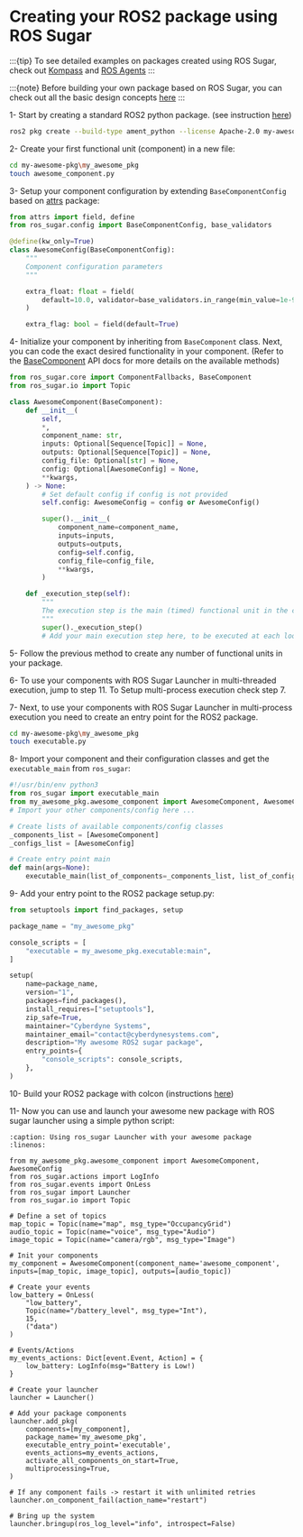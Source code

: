 # Creating your ROS2 package using ROS Sugar


:::{tip} To see detailed examples on packages created using ROS Sugar, check out [Kompass](https://automatika-robotics.github.io/kompass/) and [ROS Agents](https://automatika-robotics.github.io/ros-agents/)
:::

:::{note} Before building your own package based on ROS Sugar, you can check out all the basic design concepts [here](../design/concepts_overview.md)
:::


1- Start by creating a standard ROS2 python package. (see instruction [here](https://docs.ros.org/en/iron/Tutorials/Beginner-Client-Libraries/Creating-Your-First-ROS2-Package.html))

```bash
ros2 pkg create --build-type ament_python --license Apache-2.0 my-awesome-pkg
```

2- Create your first functional unit (component) in a new file:

```bash
cd my-awesome-pkg\my_awesome_pkg
touch awesome_component.py
```

3- Setup your component configuration by extending `BaseComponentConfig` based on [attrs](https://www.attrs.org/en/stable/) package:

```python
from attrs import field, define
from ros_sugar.config import BaseComponentConfig, base_validators

@define(kw_only=True)
class AwesomeConfig(BaseComponentConfig):
    """
    Component configuration parameters
    """

    extra_float: float = field(
        default=10.0, validator=base_validators.in_range(min_value=1e-9, max_value=1e9)
    )

    extra_flag: bool = field(default=True)
```

4- Initialize your component by inheriting from `BaseComponent` class. Next, you can code the exact desired functionality in your component. (Refer to the [BaseComponent](../apidocs/ros_sugar/ros_sugar.core.component.md/#classes) API docs for more details on the available methods)


```python
from ros_sugar.core import ComponentFallbacks, BaseComponent
from ros_sugar.io import Topic

class AwesomeComponent(BaseComponent):
    def __init__(
        self,
        *,
        component_name: str,
        inputs: Optional[Sequence[Topic]] = None,
        outputs: Optional[Sequence[Topic]] = None,
        config_file: Optional[str] = None,
        config: Optional[AwesomeConfig] = None,
        **kwargs,
    ) -> None:
        # Set default config if config is not provided
        self.config: AwesomeConfig = config or AwesomeConfig()

        super().__init__(
            component_name=component_name,
            inputs=inputs,
            outputs=outputs,
            config=self.config,
            config_file=config_file,
            **kwargs,
        )

    def _execution_step(self):
        """
        The execution step is the main (timed) functional unit in the component. Gets called automatically at every loop step (with a frequency of 'self.config.loop_rate').
        """
        super()._execution_step()
        # Add your main execution step here, to be executed at each loop step for timed components
```

5- Follow the previous method to create any number of functional units in your package.

6- To use your components with ROS Sugar Launcher in multi-threaded execution, jump to step 11. To Setup multi-process execution check step 7.

7- Next, to use your components with ROS Sugar Launcher in multi-process execution you need to create an entry point for the ROS2 package.

```bash
cd my-awesome-pkg\my_awesome_pkg
touch executable.py
```

8- Import your component and their configuration classes and get the `executable_main` from `ros_sugar`:

```python
#!/usr/bin/env python3
from ros_sugar import executable_main
from my_awesome_pkg.awesome_component import AwesomeComponent, AwesomeConfig
# Import your other components/config here ...

# Create lists of available components/config classes
_components_list = [AwesomeComponent]
_configs_list = [AwesomeConfig]

# Create entry point main
def main(args=None):
    executable_main(list_of_components=_components_list, list_of_configs=_configs_list)
```

9- Add your entry point to the ROS2 package setup.py:

```python
from setuptools import find_packages, setup

package_name = "my_awesome_pkg"

console_scripts = [
    "executable = my_awesome_pkg.executable:main",
]

setup(
    name=package_name,
    version="1",
    packages=find_packages(),
    install_requires=["setuptools"],
    zip_safe=True,
    maintainer="Cyberdyne Systems",
    maintainer_email="contact@cyberdynesystems.com",
    description="My awesome ROS2 sugar package",
    entry_points={
        "console_scripts": console_scripts,
    },
)
```

10- Build your ROS2 package with colcon (instructions [here](https://docs.ros.org/en/iron/Tutorials/Beginner-Client-Libraries/Creating-Your-First-ROS2-Package.html#build-a-package))

11- Now you can use and launch your awesome new package with ROS sugar launcher using a simple python script:

```{code-block} python
:caption: Using ros_sugar Launcher with your awesome package
:linenos:

from my_awesome_pkg.awesome_component import AwesomeComponent, AwesomeConfig
from ros_sugar.actions import LogInfo
from ros_sugar.events import OnLess
from ros_sugar import Launcher
from ros_sugar.io import Topic

# Define a set of topics
map_topic = Topic(name="map", msg_type="OccupancyGrid")
audio_topic = Topic(name="voice", msg_type="Audio")
image_topic = Topic(name="camera/rgb", msg_type="Image")

# Init your components
my_component = AwesomeComponent(component_name='awesome_component', inputs=[map_topic, image_topic], outputs=[audio_topic])

# Create your events
low_battery = OnLess(
    "low_battery",
    Topic(name="/battery_level", msg_type="Int"),
    15,
    ("data")
)

# Events/Actions
my_events_actions: Dict[event.Event, Action] = {
    low_battery: LogInfo(msg="Battery is Low!)
}

# Create your launcher
launcher = Launcher()

# Add your package components
launcher.add_pkg(
    components=[my_component],
    package_name='my_awesome_pkg',
    executable_entry_point='executable',
    events_actions=my_events_actions,
    activate_all_components_on_start=True,
    multiprocessing=True,
)

# If any component fails -> restart it with unlimited retries
launcher.on_component_fail(action_name="restart")

# Bring up the system
launcher.bringup(ros_log_level="info", introspect=False)
```
